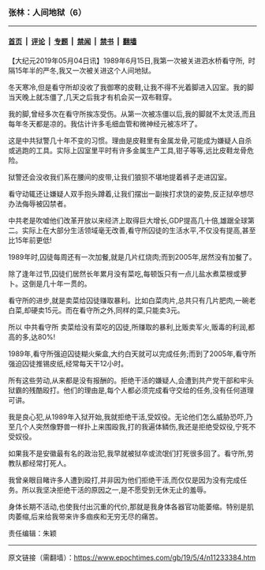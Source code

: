 ### 张林：人间地狱（6）

---

#### [首页](../../../..?n11233384) &nbsp;|&nbsp; [评论](../../../../../epoch-comment?n11233384) &nbsp;|&nbsp; [专题](../../../../../epoch-special?n11233384) &nbsp;|&nbsp; [禁闻](../../../../../epoch-news?n11233384) &nbsp;|&nbsp; [禁书](../../../../../books?n11233384) &nbsp;|&nbsp; [翻墙](https://github.com/gfw-breaker/nogfw/blob/master/README.md?n11233384)


<div class="post_content" id="artbody" itemprop="articleBody">
 <!-- article content begin -->
 <p>
  【大纪元2019年05月04日讯】1989年6月15日,我第一次被关进泗水桥看守所,  时隔15年半的严冬,我又一次被关进这个人间地狱。
 </p>
 <p>
  冬天寒冷,但是看守所却没收了我御寒的皮鞋,让我不得不光着脚进入囚室。我的脚当天晚上就冻僵了,几天之后我才有机会买一双布鞋穿。
 </p>
 <p>
  我的脚,曾经多次在看守所挨冻受伤。从第一次被冻僵以后,我的脚就不太灵活,而且每年冬天都是凉的。我估计许多毛细血管和微神经元被冻坏了。
 </p>
 <p>
  这是中共狱警几十年不变的习惯。理由是皮鞋里有金属龙骨,可能成为嫌疑人自杀或逃跑的工具。实际上囚室里平时有许多金属生产工具,钳子等等,远比皮鞋龙骨危险。
 </p>
 <p>
  狱警还会没收我们系在腰间的皮带,让我们狼狈不堪地提着裤子走进囚室。
 </p>
 <p>
  看守动辄还让嫌疑人双手抱头蹲着,让我们摆出一副挨打求饶的姿势,反正狱卒想尽办法侮辱被囚禁者。
 </p>
 <p>
  中共老是吹嘘他们改革开放以来经济上取得巨大增长,GDP提高几十倍,雄踞全球第二。实际上在大部分生活领域毫无改善,看守所囚徒的生活水平,不仅没有提高,甚至比15年前更低!
 </p>
 <p>
  1989年时,囚徒每周还有一次加餐,就是几片红烧肉;而到2005年,居然没有加餐了。
 </p>
 <p>
  除了逢年过节,囚徒们居然长年累月没有菜吃,每顿饭只有一点儿盐水煮菜根或萝卜。这倒是几十年一贯的。
 </p>
 <p>
  看守所的进步,就是卖菜给囚徒赚取暴利。比如白菜肉片,总共只有几片肥肉,一碗老白菜,却硬卖15元。而在看守所之外,同样的菜,只能卖3元。
 </p>
 <p>
  所以
  <ok href="https://www.epochtimes.com/gb/tag/%E4%B8%AD%E5%85%B1%E7%9C%8B%E5%AE%88%E6%89%80.html">
   中共看守所
  </ok>
  卖菜给没有菜吃的囚徒,所赚取的暴利,比贩卖军火,贩毒的利润,都高的多,达80%!
 </p>
 <p>
  1989年,看守所强迫囚徒糊火柴盒,大约白天就可以完成任务;而到了2005年,看守所强迫囚徒推锡皮纸,经常每天干12小时。
 </p>
 <p>
  所有这些劳动,从来都是没有报酬的。拒绝干活的嫌疑人,会遭到共产党干部和牢头狱霸的残酷殴打。他们的理由是,每个人都必须完成看守交给的任务,没有任何道理可讲。
 </p>
 <p>
  我是良心犯,从1989年入狱开始,我就拒绝干活,受奴役。无论他们怎么威胁恐吓,乃至几个人突然像野兽一样扑上来围殴我,打的我遍体鳞伤,我还是拒绝受奴役,宁死不受奴役。
 </p>
 <p>
  如果我不是安徽最有名的政治犯,我早就被狱卒或流氓们打死很多回了。看守所,劳教队都经常打死人。
 </p>
 <p>
  我曾亲眼目睹许多人遭到殴打,并非因为他们拒绝干活,而仅仅是因为没有完成任务。所以我坚决拒绝干活的原因之一,是不愿受到无休无止的羞辱。
 </p>
 <p>
  身体长期不活动,也使我付出沉重的代价,那就是我身体各器官功能萎缩。特别是肌肉萎缩,后来给我带来许多痼疾和无穷无尽的痛苦。
 </p>
 <p>
  责任编辑：朱颖
 </p>
 <!-- article content end -->
 <div id="below_article_ad">
 </div>
</div>


---

原文链接（需翻墙）：https://www.epochtimes.com/gb/19/5/4/n11233384.htm